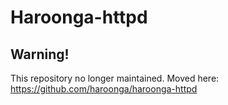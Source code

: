 Haroonga-httpd
===

## Warning!
This repository no longer maintained. 
Moved here: https://github.com/haroonga/haroonga-httpd
